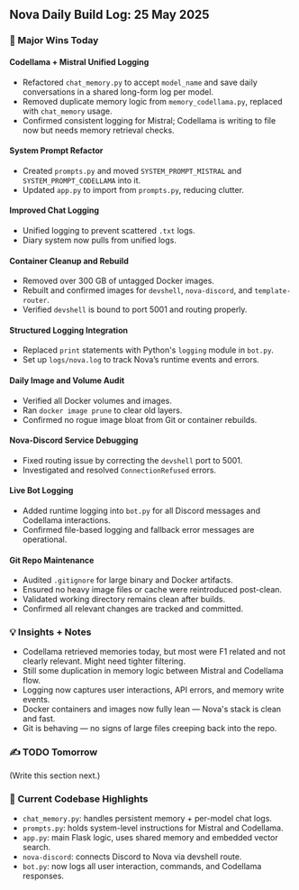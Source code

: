 ## Nova Daily Build Log: 25 May 2025

### 🌟 Major Wins Today

#### Codellama + Mistral Unified Logging

* Refactored `chat_memory.py` to accept `model_name` and save daily conversations in a shared long-form log per model.
* Removed duplicate memory logic from `memory_codellama.py`, replaced with `chat_memory` usage.
* Confirmed consistent logging for Mistral; Codellama is writing to file now but needs memory retrieval checks.

#### System Prompt Refactor

* Created `prompts.py` and moved `SYSTEM_PROMPT_MISTRAL` and `SYSTEM_PROMPT_CODELLAMA` into it.
* Updated `app.py` to import from `prompts.py`, reducing clutter.

#### Improved Chat Logging

* Unified logging to prevent scattered `.txt` logs.
* Diary system now pulls from unified logs.

#### Container Cleanup and Rebuild

* Removed over 300 GB of untagged Docker images.
* Rebuilt and confirmed images for `devshell`, `nova-discord`, and `template-router`.
* Verified `devshell` is bound to port 5001 and routing properly.

#### Structured Logging Integration

* Replaced `print` statements with Python's `logging` module in `bot.py`.
* Set up `logs/nova.log` to track Nova’s runtime events and errors.

#### Daily Image and Volume Audit

* Verified all Docker volumes and images.
* Ran `docker image prune` to clear old layers.
* Confirmed no rogue image bloat from Git or container rebuilds.

#### Nova-Discord Service Debugging

* Fixed routing issue by correcting the `devshell` port to 5001.
* Investigated and resolved `ConnectionRefused` errors.

#### Live Bot Logging

* Added runtime logging into `bot.py` for all Discord messages and Codellama interactions.
* Confirmed file-based logging and fallback error messages are operational.

#### Git Repo Maintenance

* Audited `.gitignore` for large binary and Docker artifacts.
* Ensured no heavy image files or cache were reintroduced post-clean.
* Validated working directory remains clean after builds.
* Confirmed all relevant changes are tracked and committed.

### 💡 Insights + Notes

* Codellama retrieved memories today, but most were F1 related and not clearly relevant. Might need tighter filtering.
* Still some duplication in memory logic between Mistral and Codellama flow.
* Logging now captures user interactions, API errors, and memory write events.
* Docker containers and images now fully lean — Nova's stack is clean and fast.
* Git is behaving — no signs of large files creeping back into the repo.

### ✍️ TODO Tomorrow

(Write this section next.)

### 📃 Current Codebase Highlights

* `chat_memory.py`: handles persistent memory + per-model chat logs.
* `prompts.py`: holds system-level instructions for Mistral and Codellama.
* `app.py`: main Flask logic, uses shared memory and embedded vector search.
* `nova-discord`: connects Discord to Nova via devshell route.
* `bot.py`: now logs all user interaction, commands, and Codellama responses.
